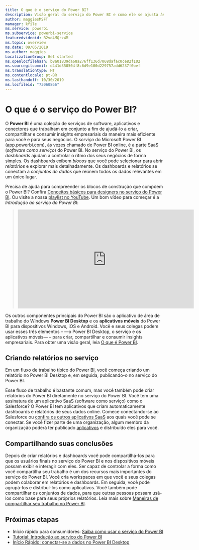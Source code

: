 ```yaml
---
title: O que é o serviço do Power BI?
description: Visão geral do serviço do Power BI e como ele se ajusta às outras partes do Power BI.
author: maggiesMSFT
manager: kfile
ms.service: powerbi
ms.subservice: powerbi-service
featuredvideoid: B2vd4MQrz4M
ms.topic: overview
ms.date: 09/05/2019
ms.author: maggies
LocalizationGroup: Get started
ms.openlocfilehash: b8a01839da68a276ff136d7068dafac0ce82f102
ms.sourcegitcommit: d441d350504f8c6d9e100d229757add6237f0bef
ms.translationtype: HT
ms.contentlocale: pt-BR
ms.lasthandoff: 10/30/2019
ms.locfileid: "73060866"
---
```

# <a name="what-is-the-power-bi-service"></a>O que é o serviço do Power BI?
O **Power BI** é uma coleção de serviços de software, aplicativos e conectores que trabalham em conjunto a fim de ajudá-lo a criar, compartilhar e consumir insights empresariais da maneira mais eficiente para você e para seus negócios. O *serviço* do Microsoft Power BI (app.powerbi.com), às vezes chamado de Power BI online, é a parte SaaS (*software como serviço*) do Power BI. No serviço do Power BI, os *dashboards* ajudam a controlar o ritmo dos seus negócios de forma simples. Os dashboards exibem *blocos* que você pode selecionar para abrir *relatórios* e explorar mais detalhadamente. Os dashboards e relatórios se conectam a *conjuntos de dados* que reúnem todos os dados relevantes em um único lugar. 

Precisa de ajuda para compreender os blocos de construção que compõem o Power BI? Confira [Conceitos básicos para designers no serviço do Power BI](service-basic-concepts.md). Ou visite a nossa [playlist no YouTube](https://www.youtube.com/playlist?list=PL1N57mwBHtN0JFoKSR0n-tBkUJHeMP2cP). Um bom vídeo para começar é a *Introdução ao serviço do Power BI*:

> 
> <iframe width="560" height="315" src="https://www.youtube.com/embed/B2vd4MQrz4M" frameborder="0" allowfullscreen></iframe>
> 

Os outros componentes principais do Power BI são o aplicativo de área de trabalho do Windows **Power BI Desktop** e os **aplicativos móveis** do Power BI para dispositivos Windows, iOS e Android. Você e seus colegas podem usar esses três elementos – &mdash;o Power BI Desktop, o serviço e os aplicativos móveis&mdash; – para criar, compartilhar e consumir insights empresariais. Para obter uma visão geral, leia [O que é Power BI](fundamentals/power-bi-overview.md).

## <a name="creating-reports-in-the-service"></a>Criando relatórios no serviço
Em um fluxo de trabalho típico do Power BI, você começa criando um relatório no Power BI Desktop e, em seguida, publicando-o no serviço do Power BI.  

Esse fluxo de trabalho é bastante comum, mas você também pode criar relatórios do Power BI diretamente no serviço do Power BI. Você tem uma assinatura de um aplicativo SaaS (software como serviço) como o Salesforce? O Power BI tem aplicativos que criam automaticamente dashboards e relatórios de seus dados online. Comece conectando-se ao Salesforce ou [confira os outros aplicativos SaaS](service-get-data.md) aos quais você pode se conectar. Se você fizer parte de uma organização, algum membro da organização poderá ter publicado [aplicativos](service-create-distribute-apps.md) e distribuído eles para você.

## <a name="sharing-your-findings"></a>Compartilhando suas conclusões 

Depois de criar relatórios e dashboards você pode compartilhá-los para que os usuários finais no serviço do Power BI e nos dispositivos móveis possam exibir e interagir com eles. Ser capaz de controlar a forma como você compartilha seu trabalho é um dos recursos mais importantes do serviço do Power BI. Você cria workspaces em que você e seus colegas podem colaborar em relatórios e dashboards. Em seguida, você pode agrupá-los e distribuí-los como aplicativos. Você também pode compartilhar os conjuntos de dados, para que outras pessoas possam usá-los como base para seus próprios relatórios. Leia mais sobre [Maneiras de compartilhar seu trabalho no Power BI](service-how-to-collaborate-distribute-dashboards-reports.md).

## <a name="next-steps"></a>Próximas etapas
- Início rápido para consumidores: [Saiba como usar o serviço do Power BI](consumer/end-user-experience.md)   
- [Tutorial: Introdução ao serviço do Power BI](service-get-started.md)
- [Início Rápido: conectar-se a dados no Power BI Desktop](desktop-quickstart-connect-to-data.md)
